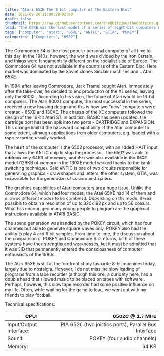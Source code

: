 ```yaml
---
title: "Atari 65XE The 8 bit computer of The Eastern Bloc"
date: 2021-09-20T11:00:28+02:00
draft: false
thumbnail: https://raw.githubusercontent.com/the8bitzine/the8bitzine.github.io/media/media/2021/65xe_cover.jpg
lead: "The 65XE was the last model of a series of eight-bit computers manufactured by Atari. This comuter has become an icon in Eastern Europe."
tags: ["computer", "atari", "65XE", "ANTIC", "GTIA", "POKEY"]
categories: ["Computers", "6502"]
---
```


The Commodore 64 is the most popular personal computer of all time to this day. In the 1980s, however, the world was divided by the Iron Curtain, and things were fundamentally different on the socialist side of Europe. The Commodore 64 was not available in the countries of the Eastern Bloc. Here market was dominated by the Soviet clones Sinclair machines and... Atari 65XE.  
  
In 1984, after leaving Commodore, Jack Tramel bought Atari. Immediately after the take-over, he decided to end production of the XL series, leaving only the 800XL. According to his vision, the future of Atari would be 16-bit computers. The Atari 800XL computer, the most successful in the series, received a new housing design and this is how two "new" computers were created - 65XE and 130XE. The chassis of the XE computers followed the design of the 16-bit Atari ST. In addition, BASIC has been updated, the cartridge port has been split into two ports - CARTRIDGE and EXPANSION. This change limited the backward compatibility of the Atari computer to some extent, although applications from older computers, e.g. loaded with a tape recorder, usually worked.  
  
 The heart of the computer is the 6502 processor, with an added HALT input that allows the ANTIC chip to stop the processor. The 6502 was able to address only 64KB of memory, and that was also available in the 65XE model (128KB of memory in the 130XE model worked thanks to the bank switching technique).
Said ANTIC is one of two circuits responsible for generating graphics - draw shapes and letters, the other system, GTIA, was responsible for the generation of colours and sprites.  
  
The graphics capabilities of Atari computers are a huge issue. Unlike the Commodore 64, which had four modes, the Atari 65XE had 14 of them and allowed different modes to be combined. Depending on the mode, it was possible to obtain a resolution of up to 320x192 px and up to 56 colours. What has encouraged many young people to program are the graphical instructions available in ATARI BASIC.  
  
The sound generation was handled by the POKEY circuit, which had four channels but able to generate square waves only. POKEY also had the ability to play 4 and 6 bit samples. From time to time, the discussion about the comparison of POKEY and Commodore SID returns, both of these systems have their strengths and weaknesses, but it must be admitted that it was SID that permanently entered the consciousness of computer enthusiasts of the 1980s.  
  
The Atari 65XE is still at the forefront of my favourite 8-bit machines today, largely due to nostalgia. However, I do not miss the slow loading of programs from a tape recorder (although this one, a curiosity here, had a double head that allowed music to be placed on tapes with software).
Perhaps, however, this slow tape recorder had some positive influence on my life. Often, while waiting for the game to load, we went out with my friends to play football. 
  
  

Technical specifications:  


CPU:| 6502C @ 1.7 MHz |
------------ | -----------: |
Input/Output interface:| PIA 6520 (two joistics ports), Parallel Bus Interface |
Sound: | POKEY (four audio channels) |
Memory:| 64 KB |



